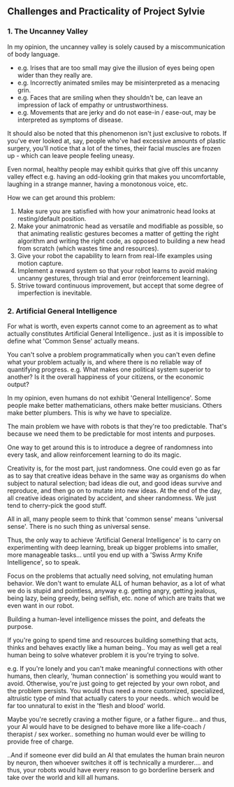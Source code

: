 ## Challenges and Practicality of Project Sylvie

### 1. The Uncanney Valley

In my opinion, the uncanney valley is solely caused by a miscommunication of body language.

- e.g. Irises that are too small may give the illusion of eyes being open wider than they really are.
- e.g. Incorrectly animated smiles may be misinterpreted as a menacing grin.
- e.g. Faces that are smiling when they shouldn't be, can leave an impression of lack of empathy or untrustworthiness.
- e.g. Movements that are jerky and do not ease-in / ease-out, may be interpreted as symptoms of disease.

It should also be noted that this phenomenon isn't just exclusive to robots. If you've ever looked at, say, people who've had
excessive amounts of plastic surgery, you'll notice that a lot of the times, their facial muscles are frozen up - which can
leave people feeling uneasy.

Even normal, healthy people may exhibit quirks that give off this uncanny valley effect e.g. having an odd-looking
grin that makes you uncomfortable, laughing in a strange manner, having a monotonous voice, etc.

How we can get around this problem:

1. Make sure you are satisfied with how your animatronic head looks at resting/default position.
2. Make your animatronic head as versatile and modifiable as possible, so that animating realistic gestures becomes a matter of 
getting the right algorithm and writing the right code, as opposed to building a new head from scratch (which wastes time and resources).
3. Give your robot the capability to learn from real-life examples using motion capture.
4. Implement a reward system so that your robot learns to avoid making uncanny gestures, through trial and error (reinforcement
learning).
5. Strive toward continuous improvement, but accept that some degree of imperfection is inevitable.

### 2. Artificial General Intelligence

For what is worth, even experts cannot come to an agreement as to what actually constitutes Artificial General Intelligence..
just as it is impossible to define what 'Common Sense' actually means.

You can't solve a problem programmatically when you can't even define what your problem actually is, and where there is no
reliable way of quantifying progress. e.g. What makes one political system superior to another? Is it the overall happiness
of your citizens, or the economic output?

In my opinion, even humans do not exhibit 'General Intelligence'. Some people make better mathematicians, others make better
musicians. Others make better plumbers. This is why we have to specialize.

The main problem we have with robots is that they're too predictable. That's because we need them to be predictable for most
intents and purposes.

One way to get around this is to introduce a degree of randomness into every task, and allow reinforcement learning
to do its magic.

Creativity is, for the most part, just randomness. One could even go as far as to say that creative ideas behave in the same way
as organisms do when subject to natural selection; bad ideas die out, and good ideas survive and reproduce, and then
go on to mutate into new ideas. At the end of the day, all creative ideas originated by accident, and sheer randomness. We just tend to cherry-pick the good stuff.

All in all, many people seem to think that 'common sense' means 'universal sense'. There is no such thing as universal sense.

Thus, the only way to achieve 'Artificial General Intelligence' is to carry on experimenting with deep learning, break up 
bigger problems into smaller, more manageable tasks... until you end up with a 'Swiss Army Knife Intelligence', so to speak.

Focus on the problems that actually need solving, not emulating human behavior. We don't want to emulate ALL of human behavior, as a lot of what we do is stupid and pointless, anyway e.g. getting angry, getting jealous, being lazy, being greedy, being selfish, etc. none of which are traits that we even want in our robot.

Building a human-level intelligence misses the point, and defeats the purpose. 

If you're going to spend time and resources building something that acts, thinks and behaves exactly like a human being..
You may as well get a real human being to solve whatever problem it is you're trying to solve. 

e.g. If you're lonely and you can't make meaningful connections with other humans, then clearly, 'human connection'
is something you would want to avoid. Otherwise, you're just going to get rejected by your own robot, and the problem persists.
You would thus need a more customized, specialized, altruistic type of mind that actually caters to your needs.. which would
be far too unnatural to exist in the 'flesh and blood' world.

Maybe you're secretly craving a mother figure, or a father figure... and thus, your AI would have to be designed to behave more like a life-coach / therapist / sex worker.. something no human would ever be willing to provide free of charge.

..And if someone ever did build an AI that emulates the human brain neuron by neuron, then whoever switches it off is technically a murderer.... and thus, your robots would have every reason to go borderline berserk and take over the world and kill all humans.
